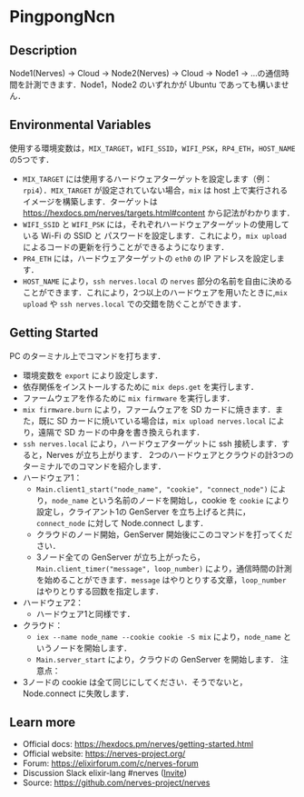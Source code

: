 # PingpongNcn

## Description

Node1(Nerves) -> Cloud -> Node2(Nerves) -> Cloud -> Node1 -> ...の通信時間を計測できます．Node1，Node2 のいずれかが Ubuntu であっても構いません．

## Environmental Variables

使用する環境変数は，`MIX_TARGET`，`WIFI_SSID`，`WIFI_PSK`，`RP4_ETH`，`HOST_NAME` の5つです．
  * `MIX_TARGET` には使用するハードウェアターゲットを設定します（例：`rpi4`）．`MIX_TARGET` が設定されていない場合，`mix` は host 上で実行されるイメージを構築します．ターゲットは https://hexdocs.pm/nerves/targets.html#content から記法がわかります．
  * `WIFI_SSID` と `WIFI_PSK` には，それぞれハードウェアターゲットの使用している Wi-Fi の SSID と パスワードを設定します．これにより，`mix upload` によるコードの更新を行うことができるようになります．
  * `PR4_ETH` には，ハードウェアターゲットの `eth0` の IP アドレスを設定します．
  * `HOST_NAME` により，`ssh nerves.local` の `nerves` 部分の名前を自由に決めることができます．これにより，2つ以上のハードウェアを用いたときに,`mix upload` や `ssh nerves.local` での交錯を防ぐことができます．

## Getting Started

PC のターミナル上でコマンドを打ちます．
  * 環境変数を `export` により設定します．
  * 依存関係をインストールするために `mix deps.get` を実行します．
  * ファームウェアを作るために `mix firmware` を実行します．
  * `mix firmware.burn` により，ファームウェアを SD カードに焼きます．また，既に SD カードに焼いている場合は，`mix upload nerves.local` により，遠隔で SD カードの中身を書き換えられます．
  * `ssh nerves.local` により，ハードウェアターゲットに ssh 接続します．すると，Nerves が立ち上がります．
2つのハードウェアとクラウドの計3つのターミナルでのコマンドを紹介します．
  * ハードウェア1：
    * `Main.client1_start("node_name", "cookie", "connect_node")` により，`node_name` という名前のノードを開始し，cookie を `cookie` により設定し，クライアント1の GenServer を立ち上げると共に，`connect_node` に対して Node.connect します．
    * クラウドのノード開始，GenServer 開始後にこのコマンドを打ってください．
    * 3ノード全ての GenServer が立ち上がったら，`Main.client_timer("message", loop_number)` により，通信時間の計測を始めることができます．`message` はやりとりする文章，`loop_number` はやりとりする回数を指定します．
  * ハードウェア2：
    * ハードウェア1と同様です．
  * クラウド：
    * `iex --name node_name --cookie cookie -S mix` により，`node_name` というノードを開始します．
    * `Main.server_start` により，クラウドの GenServer を開始します．
注意点：
  * 3ノードの cookie は全て同じにしてください．そうでないと，Node.connect に失敗します．

## Learn more

  * Official docs: https://hexdocs.pm/nerves/getting-started.html
  * Official website: https://nerves-project.org/
  * Forum: https://elixirforum.com/c/nerves-forum
  * Discussion Slack elixir-lang #nerves ([Invite](https://elixir-slackin.herokuapp.com/))
  * Source: https://github.com/nerves-project/nerves
